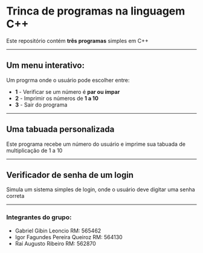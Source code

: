# Trinca de programas na linguagem C++

Este repositório contém **três programas** simples em C++

---

## Um menu interativo: 

Um progrma onde o usuário pode escolher entre:

- **1** - Verificar se um número é **par ou ímpar**
- **2** - Imprimir os números de **1 a 10**
- **3** - Sair do programa

---

## Uma tabuada personalizada 

Este programa recebe um número do usuário e imprime sua tabuada de multiplicação de 1 a 10

---

## Verificador de senha de um login

Simula um sistema simples de login, onde o usuário deve digitar uma senha correta

---

### Integrantes do grupo:
 - Gabriel Gibin Leoncio RM: 565462
 - Igor Fagundes Pereira Queiroz RM: 564130
 - Raí Augusto Ribeiro RM: 562870
